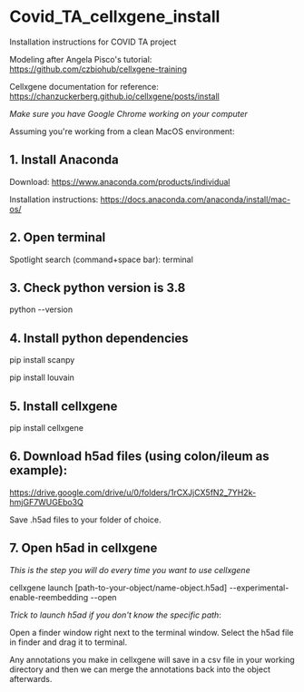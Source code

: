 # Covid_TA_cellxgene_install
Installation instructions for COVID TA project

Modeling after Angela Pisco's tutorial: https://github.com/czbiohub/cellxgene-training

Cellxgene documentation for reference:
https://chanzuckerberg.github.io/cellxgene/posts/install

*Make sure you have Google Chrome working on your computer*

Assuming you're working from a clean MacOS environment:
## 1. Install Anaconda
Download: https://www.anaconda.com/products/individual

Installation instructions: https://docs.anaconda.com/anaconda/install/mac-os/

## 2. Open terminal
Spotlight search (command+space bar): terminal

## 3. Check python version is 3.8
python --version

## 4. Install python dependencies
pip install scanpy

pip install louvain

## 5. Install cellxgene
pip install cellxgene

## 6. Download h5ad files (using colon/ileum as example):
https://drive.google.com/drive/u/0/folders/1rCXJjCX5fN2_7YH2k-hmjGF7WUGEbo3Q

Save .h5ad files to your folder of choice.

## 7. Open h5ad in cellxgene
*This is the step you will do every time you want to use cellxgene*

cellxgene launch [path-to-your-object/name-object.h5ad] --experimental-enable-reembedding --open

*Trick to launch h5ad if you don't know the specific path*:

Open a finder window right next to the terminal window. Select the h5ad file in finder and drag it to terminal.

Any annotations you make in cellxgene will save in a csv file in your working directory and then we can merge the annotations back into the object afterwards.
